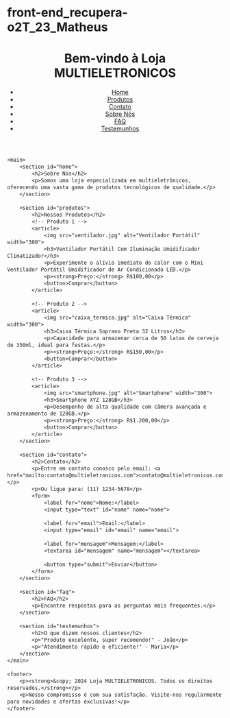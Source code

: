 # front-end_recupera-o2T_23_Matheus
<!DOCTYPE html>
<html lang="pt-BR">

<head>
    <meta charset="UTF-8">
    <meta name="viewport" content="width=device-width, initial-scale=1.0">
    <title>Loja MULTIELETRONICOS</title>
    <link rel="stylesheet" href="front-end_2A_2T_23_Matheus.css">
</head>

<body>
    <header>
        <h1>Bem-vindo à Loja MULTIELETRONICOS</h1>
        <nav>
            <ul>
                <li><a href="#home">Home</a></li>
                <li><a href="#produtos">Produtos</a></li>
                <li><a href="#contato">Contato</a></li>
                <li><a href="#sobre">Sobre Nós</a></li>
                <li><a href="#faq">FAQ</a></li>
                <li><a href="#testemunhos">Testemunhos</a></li>
            </ul>
        </nav>
    </header>

    <main>
        <section id="home">
            <h2>Sobre Nós</h2>
            <p>Somos uma loja especializada em multieletrônicos, oferecendo uma vasta gama de produtos tecnológicos de qualidade.</p>
        </section>

        <section id="produtos">
            <h2>Nossos Produtos</h2>
            <!-- Produto 1 -->
            <article>
                <img src="ventilador.jpg" alt="Ventilador Portátil" width="300">
                <h3>Ventilador Portátil Com Iluminação Umidificador Climatizador</h3>
                <p>Experimente o alívio imediato do calor com o Mini Ventilador Portátil Umidificador de Ar Condicionado LED.</p>
                <p><strong>Preço:</strong> R$100,00</p>
                <button>Comprar</button>
            </article>

            <!-- Produto 2 -->
            <article>
                <img src="caixa_termica.jpg" alt="Caixa Térmica" width="300">
                <h3>Caixa Térmica Soprano Preta 32 Litros</h3>
                <p>Capacidade para armazenar cerca de 50 latas de cerveja de 350ml, ideal para festas.</p>
                <p><strong>Preço:</strong> R$150,00</p>
                <button>Comprar</button>
            </article>

            <!-- Produto 3 -->
            <article>
                <img src="smartphone.jpg" alt="Smartphone" width="300">
                <h3>Smartphone XYZ 128GB</h3>
                <p>Desempenho de alta qualidade com câmera avançada e armazenamento de 128GB.</p>
                <p><strong>Preço:</strong> R$1.200,00</p>
                <button>Comprar</button>
            </article>
        </section>

        <section id="contato">
            <h2>Contato</h2>
            <p>Entre em contato conosco pelo email: <a href="mailto:contato@multieletronicos.com">contato@multieletronicos.com</a></p>
            <p>Ou ligue para: (11) 1234-5678</p>
            <form>
                <label for="nome">Nome:</label>
                <input type="text" id="nome" name="nome">
                
                <label for="email">Email:</label>
                <input type="email" id="email" name="email">
                
                <label for="mensagem">Mensagem:</label>
                <textarea id="mensagem" name="mensagem"></textarea>
                
                <button type="submit">Enviar</button>
            </form>
        </section>

        <section id="faq">
            <h2>FAQ</h2>
            <p>Encontre respostas para as perguntas mais frequentes.</p>
        </section>

        <section id="testemunhos">
            <h2>O que dizem nossos clientes</h2>
            <p>"Produto excelente, super recomendo!" - João</p>
            <p>"Atendimento rápido e eficiente!" - Maria</p>
        </section>
    </main>

    <footer>
        <p><strong>&copy; 2024 Loja MULTIELETRONICOS. Todos os direitos reservados.</strong></p>
        <p>Nosso compromisso é com sua satisfação. Visite-nos regularmente para novidades e ofertas exclusivas!</p>
    </footer>
</body>

</html>